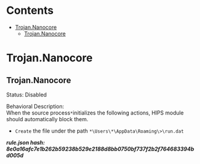 



Contents
========

* [Trojan.Nanocore](#trojannanocore)
	* [Trojan.Nanocore](#trojannanocore)

# Trojan.Nanocore

## Trojan.Nanocore
  
Status: Disabled

Behavioral Description:   
When the source process`*`initializes the following actions, HIPS module should automatically block them.
- `Create` the file under the path `*\Users\*\AppData\Roaming\>\run.dat`
  
***rule.json hash: 8e0a16afc7e1b262b59238b529e2188d8bb0750bf737f2b2f764683394bd005d***